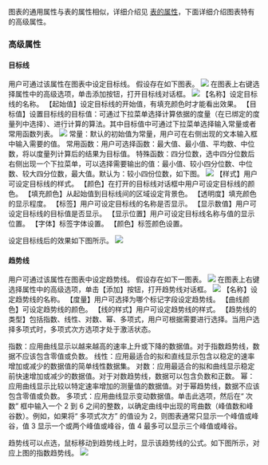 图表的通用属性与表的属性相似，详细介绍见 [表的属性](https://cloud.tencent.com/document/product/590/11299?!preview&lang=cn)，下面详细介绍图表特有的高级属性。
### 高级属性
#### 目标线
用户可通过该属性在图表中设定目标线。
假设存在如下图表。
![](//mc.qcloudimg.com/static/img/83753630b538a125b642621088a14244/image.png)
在图表上右键选择属性中的高级选项，单击添加按钮，打开目标线对话框。
![](//mc.qcloudimg.com/static/img/46886193c112d9b1c5d362e751abea7a/image.png)
【名称】设定目标线的名称。
【起始值】设定目标线的开始值，有填充颜色时才能看出效果。
【目标值】设置目标线的目标值：可通过下拉菜单选择计算依据的度量（在已绑定的度量列中选择）、进行计算的算法。其中目标值中可通过下拉菜单选择输入常量或者常用函数列表。
![](//mc.qcloudimg.com/static/img/f80892d99fd1b7651307122d79f471e6/image.png)
常量：默认的初始值为常量，用户可在右侧出现的文本输入框中输入需要的值。
常用函数：用户可选择函数：最大值、最小值、平均数、中位数，将以度量列计算后的结果为目标值。
特殊函数：四分位数，选中四分位数后右侧出现一个下拉菜单，可以选择需要输出的值：最小值、较小四分位数、中位数、较大四分位数，最大值。默认为：较小四份位数，如下图。
![](//mc.qcloudimg.com/static/img/a9337c329c65631270c7002bfa976713/image.png)
【样式】用户可设定目标线的样式。
【颜色】在打开的目标线对话框中用户可设定目标线的颜色。
【填充颜色】从起始值到目标线间的区域设定背景色。
【透明度】填充颜色的显示程度。
【标签】用户可设定目标线的名称是否显示。
【显示数值】用户可设定目标线的目标值是否显示。
【显示位置】用户可设定目标线名称与值的显示位置。
【字体】标签字体设置。
【颜色】标签颜色设置。

设定目标线后的效果如下图所示。
![](//mc.qcloudimg.com/static/img/b025a597703dd6a3765cf57439cc19a2/image.png)
#### 趋势线
用户可通过该属性在图表中设定趋势线。
假设存在如下一图表。
![](//mc.qcloudimg.com/static/img/e20295dc8253bbe0fd8b44151b46a9b6/image.png)
在图表上右键选择属性中的高级选项，单击【添加】按钮，打开趋势线对话框。
![](//mc.qcloudimg.com/static/img/862faf559de054048f3db9f580d7ee86/image.png)
【名称】设定趋势线的名称。
【度量】用户可选择为哪个标记字段设定趋势线。
【曲线颜色】可设定趋势线的颜色。
【线的样式】用户可设定趋势线的样式。
【趋势线的类型】包括指数、线性、对数、幂、多项式，用户可根据需要进行选择。当用户选择多项式时，多项式次方选项才处于激活状态。

指数：应用曲线显示以越来越高的速率上升或下降的数据值。对于指数趋势线，数据不应该包含零值或负数。
线性：应用最适合的拟和直线显示包含以稳定的速率增加或减少的数据值的简单线性数据集。
对数：应用最适合的拟和曲线显示稳定前快速增加或减少的数据值。对于对数趋势线，数据可以包含负数和正数。
幂：应用曲线显示比较以特定速率增加的测量值的数据值。对于幂趋势线，数据不应该包含零值或负数。
多项式：应用曲线显示变动数据值。单击此选项，然后在“ 次数” 框中输入一个 2 到 6 之间的整数，以确定曲线中出现的弯曲数（峰值数和峰谷数）。例如，如果将“ 多项式次方” 的值设为 2，则图表通常只显示一个峰值或峰谷，值 3 显示一个或两个峰值或峰谷，值 4 最多可以显示三个峰值或峰谷。

趋势线可以点选，鼠标移动到趋势线上时，显示该趋势线的公式。如下图所示，对应上图的指数趋势线。
![](//mc.qcloudimg.com/static/img/060b17c9887492a996143ffb5175a66a/image.png)

